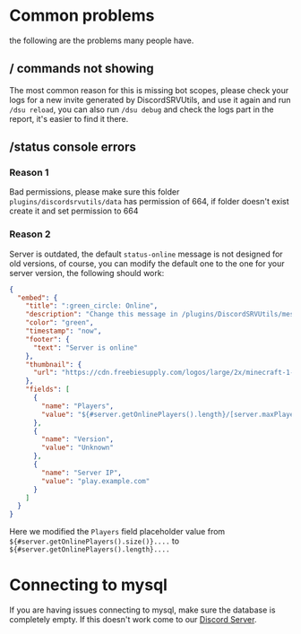 # Common problems
the following are the problems many people have.

## / commands not showing
The most common reason for this is missing bot scopes, please check your logs for a new invite generated by DiscordSRVUtils,
and use it again and run `/dsu reload`, you can also run `/dsu debug` and check the logs part in the report, it's easier to find it there.

## /status console errors
### Reason 1
Bad permissions, please make sure this folder `plugins/discordsrvutils/data` has permission of 664, if folder doesn't exist create it and set permission to 664
### Reason 2
Server is outdated, the default `status-online` message is not designed for old versions, of course, you can modify the default one to the one for your server version, the following should work:

```json
{
  "embed": {
    "title": ":green_circle: Online",
    "description": "Change this message in /plugins/DiscordSRVUtils/messages/status-online.json",
    "color": "green",
    "timestamp": "now",
    "footer": {
      "text": "Server is online"
    },
    "thumbnail": {
      "url": "https://cdn.freebiesupply.com/logos/large/2x/minecraft-1-logo-png-transparent.png"
    },
    "fields": [
      {
        "name": "Players",
        "value": "${#server.getOnlinePlayers().length}/[server.maxPlayers]"
      },
      {
        "name": "Version",
        "value": "Unknown"
      },
      {
        "name": "Server IP",
        "value": "play.example.com"
      }
    ]
  }
}
```
Here we modified the `Players` field placeholder value from `${#server.getOnlinePlayers().size()}....` to `${#server.getOnlinePlayers().length}....`


# Connecting to mysql

If you are having issues connecting to mysql, make sure the database is completely empty. If this doesn't work come to our [Discord Server](https://discordsrvutils.xyz/support).


